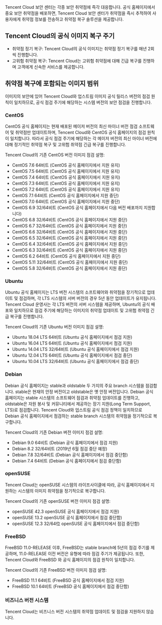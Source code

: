 Tencent Cloud 보안 센터는 각종 보안 취약점에 즉각 대응합니다. 공식 홈페이지에서 중요 보안 취약점을 배포하면, Tencent Cloud 보안 센터가 취약점을 즉시 추적하여 사용자에게 취약점 정보를 전송하고 취약점 복구 솔루션을 제공합니다.

## Tencent Cloud의 공식 이미지 복구 주기
- 취약점 정기 복구: Tencent Cloud의 공식 이미지는 취약점 정기 복구를 매년 2회씩 진행합니다.
- 고위험 취약점 복구: Tencent Cloud는 고위험 취약점에 대해 긴급 복구를 진행하며 고객에게 신속한 서비스를 제공합니다.

## 취약점 복구에 포함되는 이미지 범위
이미지의 보안에 있어 Tencent Cloud와 업스트림 이미지 공식 릴리스 버전의 점검 원칙이 일치하므로, 공식 점검 주기에 해당하는 시스템 버전의 보안 점검을 진행합니다.

### CentOS
CentOS 공식 홈페이지는 현재 배포된 메이저 버전의 최신 마이너 버전 점검 소프트웨어 및 취약점만 업데이트하며, Tencent Cloud와 CentOS 공식 홈페이지의 점검 원칙이 일치합니다. 따라서 공식 점검 주기에 해당하는 각 메이저 버전의 최신 마이너 버전에 대해 정기적인 취약점 복구 및 고위험 취약점 긴급 복구를 진행합니다.

Tencent Cloud의 기존 CentOS 버전 이미지 점검 설명:
- CentOS 7.6 64비트 (CentOS 공식 홈페이지에서 지원 유지)
- CentOS 7.5 64비트 (CentOS 공식 홈페이지에서 지원 유지)
- CentOS 7.4 64비트 (CentOS 공식 홈페이지에서 지원 유지)
- CentOS 7.3 64비트 (CentOS 공식 홈페이지에서 지원 유지)
- CentOS 7.2 64비트 (CentOS 공식 홈페이지에서 지원 유지)
- CentOS 7.1 64비트 (CentOS 공식 홈페이지에서 지원 중단)
- CentOS 7.0 64비트 (CentOS 공식 홈페이지에서 지원 중단)
- CentOS 6.9 32/64비트 (CentOS 공식 홈페이지에서 다음 버전 배포까지 지원합니다)
- CentOS 6.8 32/64비트 (CentOS 공식 홈페이지에서 지원 중단)
- CentOS 6.7 32/64비트 (CentOS 공식 홈페이지에서 지원 중단)
- CentOS 6.6 32/64비트 (CentOS 공식 홈페이지에서 지원 중단)
- CentOS 6.5 32/64비트 (CentOS 공식 홈페이지에서 지원 중단)
- CentOS 6.4 32/64비트 (CentOS 공식 홈페이지에서 지원 중단)
- CentOS 6.3 32/64비트 (CentOS 공식 홈페이지에서 지원 중단)
- CentOS 6.2 64비트 (CentOS 공식 홈페이지에서 지원 중단)
- CentOS 5.11 32/64비트 (CentOS 공식 홈페이지에서 지원 중단)
- CentOS 5.8 32/64비트 (CentOS 공식 홈페이지에서 지원 중단)

### Ubuntu
Ubuntu 공식 홈페이지는 LTS 버전 시스템의 소프트웨어와 취약점을 장기적으로 업데이트 및 점검하며, 각 LTS 시스템의 서버 버전의 경우 5년 동안 업데이트가 유지됩니다. Tencent Cloud 운영사는 각 LTS 버전의 서버 시스템을 제공하며, Ubuntu의 공식 배포와 일치하므로 점검 주기에 해당하는 이미지의 취약점 업데이트 및 고위험 취약점 긴급 복구를 진행합니다.

Tencent Cloud의 기존 Ubuntu 버전 이미지 점검 설명:
- Ubuntu 18.04 LTS 64비트 (Ubuntu 공식 홈페이지에서 점검 지원)
- Ubuntu 16.04 LTS 64비트 (Ubuntu 공식 홈페이지에서 점검 지원)
- Ubuntu 14.04 LTS 32/64비트 (Ubuntu 공식 홈페이지에서 점검 지원)
- Ubuntu 12.04 LTS 64비트 (Ubuntu 공식 홈페이지에서 점검 중단)
- Ubuntu 10.04 LTS 32/64비트 (Ubuntu 공식 홈페이지에서 점검 중단)




### Debian
Debian 공식 홈페이지는 stable과 oldstable 두 가지의 주요 branch 시스템을 점검합니다. stable은 현재의 안정 버전이고 oldstable은 옛 안정 버전입니다. Debian 공식 홈페이지는 stable 시스템의 소프트웨어 점검과 취약점 업데이트를 진행하고, oldstable은 자원 봉사 및 커뮤니티에서 제공하는 장기 지원(Long Term Support, LTS)로 점검합니다. Tencent Cloud와 업스트림 공식 점검 정책이 일치하므로 Debian 공식 홈페이지에서 점검하는 stable branch 시스템의 취약점을 정기적으로 복구합니다.

Tencent Cloud의 기존 Debian 버전 이미지 점검 설명:
- Debian 9.0  64비트 (Debian 공식 홈페이지에서 점검 지원)
- Debian 8.2 32/64비트 (2019년 6월 점검 중단 예정)
- Debian 7.8 32/64비트 (Debian 공식 홈페이지에서 점검 중단함)
- Debian 7.4 64비트 (Debian 공식 홈페이지에서 점검 중단함)


### openSUSE
Tencent Cloud는 openSUSE 시스템의 라이프사이클에 따라, 공식 홈페이지에서 지원하는 시스템의 이미지 취약점을 정기적으로 복구합니다.

Tencent Cloud의 기존 openSUSE 버전 이미지 점검 설명:
- openSUSE 42.3 openSUSE 공식 홈페이지에서 점검 지원)
- openSUSE 13.2 openSUSE 공식 홈페이지에서 점검 중단함)
- openSUSE 12.3 32/64位 openSUSE 공식 홈페이지에서 점검 중단함)

### FreeBSD
FreeBSD 11.0-RELEASE 이후, FreeBSD는 stable branch에 5년의 점검 주기를 제공하며, 11.0-RELEASE 이전 버전은 유형에 따라 점검 주기가 제공됩니다. 또한, Tencent Cloud와 FreeBSD 와 공식 홈페이지의 점검 원칙이 일치합니다.

Tencent Cloud의 기존 FreeBSD 버전 이미지 점검 설명:
- FreeBSD 11.1 64비트 (FreeBSD 공식 홈페이지에서 점검 지원)
- FreeBSD 10.1 64비트 (FreeBSD 공식 홈페이지에서 점검 중단함)

### 비즈니스 버전 시스템
Tencent Cloud는 비즈니스 버전 시스템의 취약점 업데이트 및 점검을 지원하지 않습니다.
